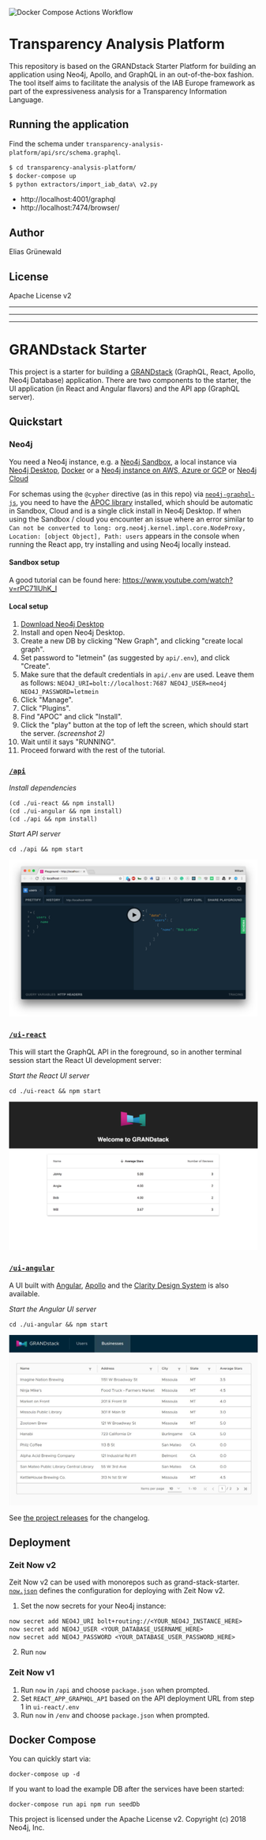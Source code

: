 ![Docker Compose Actions Workflow](https://github.com/Transparency-Information-Language/transparency-analysis-platform/workflows/Docker%20Compose%20Actions%20Workflow/badge.svg)

# Transparency Analysis Platform
This repository is based on the GRANDstack Starter Platform for building an application using Neo4j, Apollo, and GraphQL in an out-of-the-box fashion.
The tool itself aims to facilitate the analysis of the IAB Europe framework as part of the expressiveness analysis for a Transparency Information Language.

## Running the application
Find the schema under `transparency-analysis-platform/api/src/schema.graphql`.

```bash
$ cd transparency-analysis-platform/
$ docker-compose up
$ python extractors/import_iab_data\ v2.py
```

- http://localhost:4001/graphql
- http://localhost:7474/browser/

## Author
Elias Grünewald

## License
Apache License v2

---
---
---

# GRANDstack Starter

This project is a starter for building a [GRANDstack](https://grandstack.io) (GraphQL, React, Apollo, Neo4j Database) application. There are two components to the starter, the UI application (in React and Angular flavors) and the API app (GraphQL server).

## Quickstart

### Neo4j

You need a Neo4j instance, e.g. a [Neo4j Sandbox](http://neo4j.com/sandbox), a local instance via [Neo4j Desktop](https://neo4j.com/download), [Docker](http://hub.docker.com/_/neo4j) or a [Neo4j instance on AWS, Azure or GCP](http://neo4j.com/developer/guide-cloud-deployment) or [Neo4j Cloud](http://neo4j.com/cloud)

For schemas using the  `@cypher` directive (as in this repo) via [`neo4j-graphql-js`](https://github.com/neo4j-graphql/neo4j-graphql-js), you need to have the [APOC library](https://github.com/neo4j-contrib/neo4j-apoc-procedures) installed, which should be automatic in Sandbox, Cloud and is a single click install in Neo4j Desktop. If when using the Sandbox / cloud you encounter an issue where an error similar to `Can not be converted to long: org.neo4j.kernel.impl.core.NodeProxy, Location: [object Object], Path: users` appears in the console when running the React app, try installing and using Neo4j locally instead.

#### Sandbox setup
A good tutorial can be found here: https://www.youtube.com/watch?v=rPC71lUhK_I

#### Local setup
1. [Download Neo4j Desktop](https://neo4j.com/download/)
2. Install and open Neo4j Desktop.
3. Create a new DB by clicking "New Graph", and clicking "create local graph".
4. Set password to "letmein" (as suggested by `api/.env`), and click "Create".
5. Make sure that the default credentials in `api/.env` are used. Leave them as follows: `NEO4J_URI=bolt://localhost:7687 NEO4J_USER=neo4j NEO4J_PASSWORD=letmein`
6. Click "Manage".
7. Click "Plugins".
8. Find "APOC" and click "Install".
9. Click the "play" button at the top of left the screen, which should start the server. _(screenshot 2)_
10. Wait until it says "RUNNING".
11. Proceed forward with the rest of the tutorial.

### [`/api`](./api)

*Install dependencies*

```
(cd ./ui-react && npm install)
(cd ./ui-angular && npm install)
(cd ./api && npm install)
```

*Start API server*
```
cd ./api && npm start
```

![](api/img/graphql-playground.png)

### [`/ui-react`](./ui-react)

This will start the GraphQL API in the foreground, so in another terminal session start the React UI development server:

*Start the React UI server*
```
cd ./ui-react && npm start
```

![](ui-react/img/default-app.png)

### [`/ui-angular`](./ui-angular)

A UI built with [Angular](https://angular.io), [Apollo](https://www.apollographql.com/docs/angular/) and the [Clarity Design System](https://clarity.design) is also available.

*Start the Angular UI server*
```
cd ./ui-angular && npm start
```

![](ui-angular/img/angular-ui.jpg)

See [the project releases](https://github.com/grand-stack/grand-stack-starter/releases) for the changelog.

## Deployment

### Zeit Now v2

Zeit Now v2 can be used with monorepos such as grand-stack-starter. [`now.json`](https://github.com/grand-stack/grand-stack-starter/blob/master/now.json) defines the configuration for deploying with Zeit Now v2.

1. Set the now secrets for your Neo4j instance:

```
now secret add NEO4J_URI bolt+routing://<YOUR_NEO4J_INSTANCE_HERE>
now secret add NEO4J_USER <YOUR_DATABASE_USERNAME_HERE>
now secret add NEO4J_PASSWORD <YOUR_DATABASE_USER_PASSWORD_HERE>
```

2. Run `now`

### Zeit Now v1

1. Run `now` in `/api` and choose `package.json` when prompted.
1. Set `REACT_APP_GRAPHQL_API` based on the API deployment URL from step 1 in `ui-react/.env`
1. Run `now` in `/env` and choose `package.json` when prompted.

## Docker Compose

You can quickly start via:
```
docker-compose up -d
```

If you want to load the example DB after the services have been started:
```
docker-compose run api npm run seedDb
```


This project is licensed under the Apache License v2.
Copyright (c) 2018 Neo4j, Inc.
